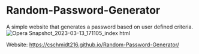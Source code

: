 # Random-Password-Generator

A simple website that generates a password based on user defined criteria.
![Opera Snapshot_2023-03-13_171105_index html](https://user-images.githubusercontent.com/51300208/224833916-c0ecc723-be74-4af8-a585-f239a38da470.png)

Website: https://cschmidt216.github.io/Random-Password-Generator/

